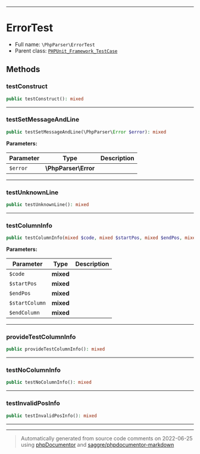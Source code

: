 ***

# ErrorTest





* Full name: `\PhpParser\ErrorTest`
* Parent class: [`PHPUnit_Framework_TestCase`](../PHPUnit_Framework_TestCase.md)




## Methods


### testConstruct



```php
public testConstruct(): mixed
```











***

### testSetMessageAndLine



```php
public testSetMessageAndLine(\PhpParser\Error $error): mixed
```








**Parameters:**

| Parameter | Type | Description |
|-----------|------|-------------|
| `$error` | **\PhpParser\Error** |  |




***

### testUnknownLine



```php
public testUnknownLine(): mixed
```











***

### testColumnInfo



```php
public testColumnInfo(mixed $code, mixed $startPos, mixed $endPos, mixed $startColumn, mixed $endColumn): mixed
```








**Parameters:**

| Parameter | Type | Description |
|-----------|------|-------------|
| `$code` | **mixed** |  |
| `$startPos` | **mixed** |  |
| `$endPos` | **mixed** |  |
| `$startColumn` | **mixed** |  |
| `$endColumn` | **mixed** |  |




***

### provideTestColumnInfo



```php
public provideTestColumnInfo(): mixed
```











***

### testNoColumnInfo



```php
public testNoColumnInfo(): mixed
```











***

### testInvalidPosInfo



```php
public testInvalidPosInfo(): mixed
```











***


***
> Automatically generated from source code comments on 2022-06-25 using [phpDocumentor](http://www.phpdoc.org/) and [saggre/phpdocumentor-markdown](https://github.com/Saggre/phpDocumentor-markdown)
